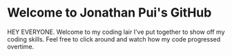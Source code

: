 # Welcome to Jonathan Pui's GitHub
HEY EVERYONE. Welcome to my coding lair I've put together to show off my coding skills. Feel free to click around and watch how my code progressed overtime. 